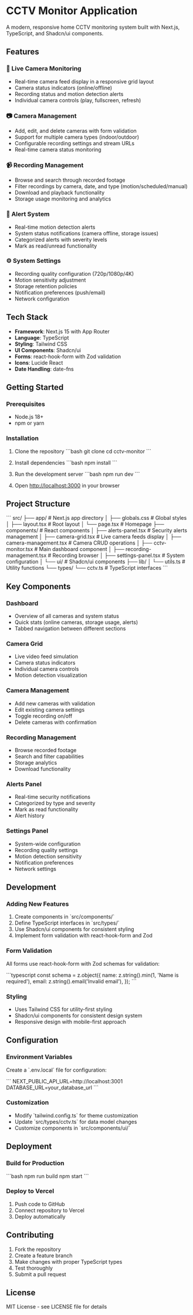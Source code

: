 # CCTV Monitor Application

A modern, responsive home CCTV monitoring system built with Next.js, TypeScript, and Shadcn/ui components.

## Features

### 🎥 Live Camera Monitoring
- Real-time camera feed display in a responsive grid layout
- Camera status indicators (online/offline)
- Recording status and motion detection alerts
- Individual camera controls (play, fullscreen, refresh)

### 📷 Camera Management
- Add, edit, and delete cameras with form validation
- Support for multiple camera types (indoor/outdoor)
- Configurable recording settings and stream URLs
- Real-time camera status monitoring

### 📹 Recording Management
- Browse and search through recorded footage
- Filter recordings by camera, date, and type (motion/scheduled/manual)
- Download and playback functionality
- Storage usage monitoring and analytics

### 🚨 Alert System
- Real-time motion detection alerts
- System status notifications (camera offline, storage issues)
- Categorized alerts with severity levels
- Mark as read/unread functionality

### ⚙️ System Settings
- Recording quality configuration (720p/1080p/4K)
- Motion sensitivity adjustment
- Storage retention policies
- Notification preferences (push/email)
- Network configuration

## Tech Stack

- **Framework**: Next.js 15 with App Router
- **Language**: TypeScript
- **Styling**: Tailwind CSS
- **UI Components**: Shadcn/ui
- **Forms**: react-hook-form with Zod validation
- **Icons**: Lucide React
- **Date Handling**: date-fns

## Getting Started

### Prerequisites

- Node.js 18+ 
- npm or yarn

### Installation

1. Clone the repository
\`\`\`bash
git clone <repository-url>
cd cctv-monitor
\`\`\`

2. Install dependencies
\`\`\`bash
npm install
\`\`\`

3. Run the development server
\`\`\`bash
npm run dev
\`\`\`

4. Open [http://localhost:3000](http://localhost:3000) in your browser

## Project Structure

\`\`\`
src/
├── app/                    # Next.js app directory
│   ├── globals.css        # Global styles
│   ├── layout.tsx         # Root layout
│   └── page.tsx           # Homepage
├── components/            # React components
│   ├── alerts-panel.tsx   # Security alerts management
│   ├── camera-grid.tsx    # Live camera feeds display
│   ├── camera-management.tsx # Camera CRUD operations
│   ├── cctv-monitor.tsx   # Main dashboard component
│   ├── recording-management.tsx # Recording browser
│   ├── settings-panel.tsx # System configuration
│   └── ui/                # Shadcn/ui components
├── lib/
│   └── utils.ts           # Utility functions
└── types/
    └── cctv.ts            # TypeScript interfaces
\`\`\`

## Key Components

### Dashboard
- Overview of all cameras and system status
- Quick stats (online cameras, storage usage, alerts)
- Tabbed navigation between different sections

### Camera Grid
- Live video feed simulation
- Camera status indicators
- Individual camera controls
- Motion detection visualization

### Camera Management
- Add new cameras with validation
- Edit existing camera settings
- Toggle recording on/off
- Delete cameras with confirmation

### Recording Management
- Browse recorded footage
- Search and filter capabilities
- Storage analytics
- Download functionality

### Alerts Panel
- Real-time security notifications
- Categorized by type and severity
- Mark as read functionality
- Alert history

### Settings Panel
- System-wide configuration
- Recording quality settings
- Motion detection sensitivity
- Notification preferences
- Network settings

## Development

### Adding New Features

1. Create components in \`src/components/\`
2. Define TypeScript interfaces in \`src/types/\`
3. Use Shadcn/ui components for consistent styling
4. Implement form validation with react-hook-form and Zod

### Form Validation

All forms use react-hook-form with Zod schemas for validation:

\`\`\`typescript
const schema = z.object({
  name: z.string().min(1, 'Name is required'),
  email: z.string().email('Invalid email'),
});
\`\`\`

### Styling

- Uses Tailwind CSS for utility-first styling
- Shadcn/ui components for consistent design system
- Responsive design with mobile-first approach

## Configuration

### Environment Variables

Create a \`.env.local\` file for configuration:

\`\`\`
NEXT_PUBLIC_API_URL=http://localhost:3001
DATABASE_URL=your_database_url
\`\`\`

### Customization

- Modify \`tailwind.config.ts\` for theme customization
- Update \`src/types/cctv.ts\` for data model changes
- Customize components in \`src/components/ui/\`

## Deployment

### Build for Production

\`\`\`bash
npm run build
npm start
\`\`\`

### Deploy to Vercel

1. Push code to GitHub
2. Connect repository to Vercel
3. Deploy automatically

## Contributing

1. Fork the repository
2. Create a feature branch
3. Make changes with proper TypeScript types
4. Test thoroughly
5. Submit a pull request

## License

MIT License - see LICENSE file for details
